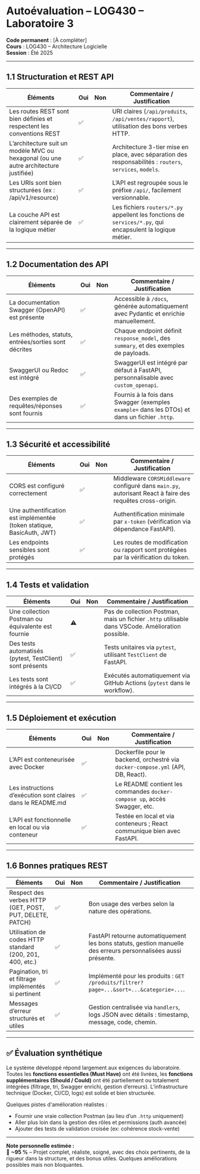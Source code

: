 # Autoévaluation – LOG430 – Laboratoire 3

**Code permanent** : [À compléter]  
**Cours** : LOG430 – Architecture Logicielle  
**Session** : Été 2025

---

## 1.1 Structuration et REST API

| Éléments | Oui | Non | Commentaire / Justification |
|----------|-----|-----|-----------------------------|
| Les routes REST sont bien définies et respectent les conventions REST | ✅ | | URI claires (`/api/produits`, `/api/ventes/rapport`), utilisation des bons verbes HTTP. |
| L’architecture suit un modèle MVC ou hexagonal (ou une autre architecture justifiée) | ✅ | | Architecture 3-tier mise en place, avec séparation des responsabilités : `routers`, `services`, `models`. |
| Les URIs sont bien structurées (ex : /api/v1/resource) | ✅ | | L’API est regroupée sous le préfixe `/api/`, facilement versionnable. |
| La couche API est clairement séparée de la logique métier | ✅ | | Les fichiers `routers/*.py` appellent les fonctions de `services/*.py`, qui encapsulent la logique métier. |

---

## 1.2 Documentation des API

| Éléments | Oui | Non | Commentaire / Justification |
|----------|-----|-----|-----------------------------|
| La documentation Swagger (OpenAPI) est présente | ✅ | | Accessible à `/docs`, générée automatiquement avec Pydantic et enrichie manuellement. |
| Les méthodes, statuts, entrées/sorties sont décrites | ✅ | | Chaque endpoint définit `response_model`, des `summary`, et des exemples de payloads. |
| SwaggerUI ou Redoc est intégré | ✅ | | SwaggerUI est intégré par défaut à FastAPI, personnalisable avec `custom_openapi`. |
| Des exemples de requêtes/réponses sont fournis | ✅ | | Fournis à la fois dans Swagger (exemples `example=` dans les DTOs) et dans un fichier `.http`. |

---

## 1.3 Sécurité et accessibilité

| Éléments | Oui | Non | Commentaire / Justification |
|----------|-----|-----|-----------------------------|
| CORS est configuré correctement | ✅ | | Middleware `CORSMiddleware` configuré dans `main.py`, autorisant React à faire des requêtes cross-origin. |
| Une authentification est implémentée (token statique, BasicAuth, JWT) | ✅ | | Authentification minimale par `x-token` (vérification via dépendance FastAPI). |
| Les endpoints sensibles sont protégés | ✅ | | Les routes de modification ou rapport sont protégées par la vérification du token. |

---

## 1.4 Tests et validation

| Éléments | Oui | Non | Commentaire / Justification |
|----------|-----|-----|-----------------------------|
| Une collection Postman ou équivalente est fournie | ⚠️ | | Pas de collection Postman, mais un fichier `.http` utilisable dans VSCode. Amélioration possible. |
| Des tests automatisés (pytest, TestClient) sont présents | ✅ | | Tests unitaires via `pytest`, utilisant `TestClient` de FastAPI. |
| Les tests sont intégrés à la CI/CD | ✅ | | Exécutés automatiquement via GitHub Actions (`pytest` dans le workflow). |

---

## 1.5 Déploiement et exécution

| Éléments | Oui | Non | Commentaire / Justification |
|----------|-----|-----|-----------------------------|
| L’API est conteneurisée avec Docker | ✅ | | Dockerfile pour le backend, orchestré via `docker-compose.yml` (API, DB, React). |
| Les instructions d’exécution sont claires dans le README.md | ✅ | | Le README contient les commandes `docker-compose up`, accès Swagger, etc. |
| L’API est fonctionnelle en local ou via conteneur | ✅ | | Testée en local et via conteneurs ; React communique bien avec FastAPI. |

---

## 1.6 Bonnes pratiques REST

| Éléments | Oui | Non | Commentaire / Justification |
|----------|-----|-----|-----------------------------|
| Respect des verbes HTTP (GET, POST, PUT, DELETE, PATCH) | ✅ | | Bon usage des verbes selon la nature des opérations. |
| Utilisation de codes HTTP standard (200, 201, 400, etc.) | ✅ | | FastAPI retourne automatiquement les bons statuts, gestion manuelle des erreurs personnalisées aussi présente. |
| Pagination, tri et filtrage implémentés si pertinent | ✅ | | Implémenté pour les produits : `GET /produits/filtrer?page=...&sort=...&categorie=...`. |
| Messages d’erreur structurés et utiles | ✅ | | Gestion centralisée via `handlers`, logs JSON avec détails : timestamp, message, code, chemin. |

---

## ✅ Évaluation synthétique

Le système développé répond largement aux exigences du laboratoire. Toutes les **fonctions essentielles (Must Have)** ont été livrées, les **fonctions supplémentaires (Should / Could)** ont été partiellement ou totalement intégrées (filtrage, tri, Swagger enrichi, gestion d’erreurs). L’infrastructure technique (Docker, CI/CD, logs) est solide et bien structurée.

Quelques pistes d'amélioration réalistes :
- Fournir une vraie collection Postman (au lieu d’un `.http` uniquement)
- Aller plus loin dans la gestion des rôles et permissions (auth avancée)
- Ajouter des tests de validation croisée (ex: cohérence stock-vente)

---

**Note personnelle estimée :**  
🌟 **~95 %** – Projet complet, réaliste, soigné, avec des choix pertinents, de la rigueur dans la structure, et des bonus utiles. Quelques améliorations possibles mais non bloquantes.

